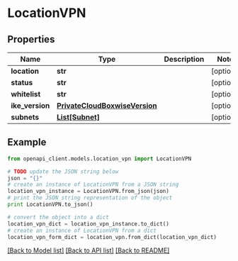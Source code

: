 # LocationVPN


## Properties

Name | Type | Description | Notes
------------ | ------------- | ------------- | -------------
**location** | **str** |  | [optional] 
**status** | **str** |  | [optional] 
**whitelist** | **str** |  | [optional] 
**ike_version** | [**PrivateCloudBoxwiseVersion**](PrivateCloudBoxwiseVersion.md) |  | [optional] 
**subnets** | [**List[Subnet]**](Subnet.md) |  | [optional] 

## Example

```python
from openapi_client.models.location_vpn import LocationVPN

# TODO update the JSON string below
json = "{}"
# create an instance of LocationVPN from a JSON string
location_vpn_instance = LocationVPN.from_json(json)
# print the JSON string representation of the object
print LocationVPN.to_json()

# convert the object into a dict
location_vpn_dict = location_vpn_instance.to_dict()
# create an instance of LocationVPN from a dict
location_vpn_form_dict = location_vpn.from_dict(location_vpn_dict)
```
[[Back to Model list]](../README.md#documentation-for-models) [[Back to API list]](../README.md#documentation-for-api-endpoints) [[Back to README]](../README.md)


